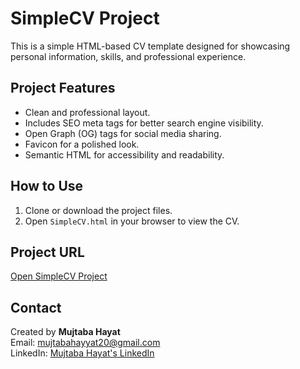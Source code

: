 # SimpleCV Project

This is a simple HTML-based CV template designed for showcasing personal information, skills, and professional experience.

## Project Features
- Clean and professional layout.
- Includes SEO meta tags for better search engine visibility.
- Open Graph (OG) tags for social media sharing.
- Favicon for a polished look.
- Semantic HTML for accessibility and readability.

## How to Use
1. Clone or download the project files.
2. Open `SimpleCV.html` in your browser to view the CV.

## Project URL
[Open SimpleCV Project](file:///E:/PROJECTS/SimpleCV.html)

## Contact
Created by **Mujtaba Hayat**  
Email: [mujtabahayyat20@gmail.com](mailto:mujtabahayyat20@gmail.com)  
LinkedIn: [Mujtaba Hayat's LinkedIn](https://www.linkedin.com/in/mujtaba-hayyat-a60a51258/)
